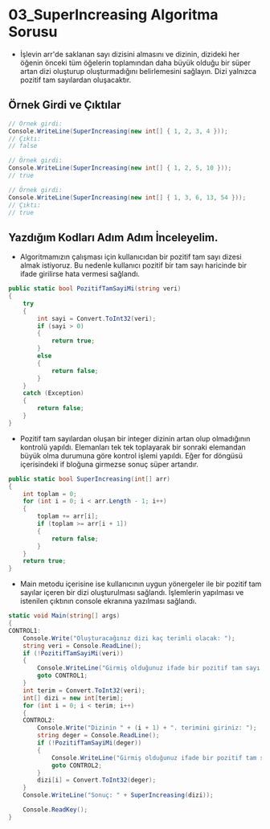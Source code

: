 # 03_SuperIncreasing Algoritma Sorusu

* İşlevin arr'de saklanan sayı dizisini almasını ve dizinin, dizideki her öğenin önceki tüm öğelerin toplamından daha büyük olduğu bir süper artan dizi oluşturup oluşturmadığını belirlemesini sağlayın. Dizi yalnızca pozitif tam sayılardan oluşacaktır.

## Örnek Girdi ve Çıktılar

~~~ C#
// Örnek girdi:
Console.WriteLine(SuperIncreasing(new int[] { 1, 2, 3, 4 }));
// Çıktı:
// false

// Örnek girdi:
Console.WriteLine(SuperIncreasing(new int[] { 1, 2, 5, 10 }));
// true

// Örnek girdi:
Console.WriteLine(SuperIncreasing(new int[] { 1, 3, 6, 13, 54 }));
// Çıktı:
// true
~~~

## Yazdığım Kodları Adım Adım İnceleyelim.

* Algoritmamızın çalışması için kullanıcıdan bir pozitif tam sayı dizesi almak istiyoruz. Bu nedenle kullanıcı pozitif bir tam sayı haricinde bir ifade girilirse hata vermesi sağlandı.

~~~ C#
public static bool PozitifTamSayiMi(string veri)
{
    try
    {
        int sayi = Convert.ToInt32(veri);
        if (sayi > 0)
        {
            return true;
        }
        else
        {
            return false;
        }
    }
    catch (Exception)
    {
        return false;
    }
}
~~~

* Pozitif tam sayılardan oluşan bir integer dizinin artan olup olmadığının kontrolü yapıldı. Elemanları tek tek toplayarak bir sonraki elemandan büyük olma durumuna göre kontrol işlemi yapıldı. Eğer for döngüsü içerisindeki if bloğuna girmezse sonuç süper artandır.

~~~ C#
public static bool SuperIncreasing(int[] arr)
{
    int toplam = 0;
    for (int i = 0; i < arr.Length - 1; i++)
    {
        toplam += arr[i];
        if (toplam >= arr[i + 1])
        {
            return false;
        }
    }
    return true;
}
~~~

* Main metodu içerisine ise kullanıcının uygun yönergeler ile bir pozitif tam sayılar içeren bir dizi oluşturulması sağlandı. İşlemlerin yapılması ve istenilen çıktının console ekranına yazılması sağlandı.

~~~ C#
static void Main(string[] args)
{
CONTROL1:
    Console.Write("Oluşturacağınız dizi kaç terimli olacak: ");
    string veri = Console.ReadLine();
    if (!PozitifTamSayiMi(veri))
    {
        Console.WriteLine("Girmiş olduğunuz ifade bir pozitif tam sayı değildir. Lütfen tekrar deneyiniz.");
        goto CONTROL1;
    }
    int terim = Convert.ToInt32(veri);
    int[] dizi = new int[terim];
    for (int i = 0; i < terim; i++)
    {
    CONTROL2:
        Console.Write("Dizinin " + (i + 1) + ". terimini giriniz: ");
        string deger = Console.ReadLine();
        if (!PozitifTamSayiMi(deger))
        {
            Console.WriteLine("Girmiş olduğunuz ifade bir pozitif tam sayı değildir. Lütfen tekrar deneyiniz.");
            goto CONTROL2;
        }
        dizi[i] = Convert.ToInt32(deger);
    }
    Console.WriteLine("Sonuç: " + SuperIncreasing(dizi));

    Console.ReadKey();
}
~~~